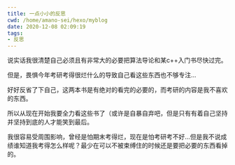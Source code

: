 ```yaml
---
title: 一点小小的反思
cwd: /home/amano-sei/hexo/myblog
date: 2020-12-08 02:09:19
tags:
- 反思
---
```


说实话我很清楚自己必须且有非常大的必要把算法导论和某c\+\+入门书尽快过完。

但是，畏惧今年考研考得很烂什么的导致自己看这些东西也不够专注...

好好反省了下自己，这两本书是有绝对的看完的必要的，而考研的内容是我不喜欢的东西。

所以从现在开始我要全力看这些书了（或许是自暴自弃吧，但是只有有着自己坚持并坚持到底的人才能笑到最后。

我很容易受周围影响，曾经是怕期末考得烂，现在是怕考研考不好...但是我不说成绩谁知道我考得怎么样呢？最少在可以不被束缚住的时候还是要把必要的东西看掉的。

